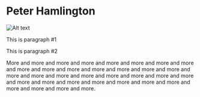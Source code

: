 # Peter Hamlington
![Alt text](/path/to/img.jpg)

This is paragraph #1

This is paragraph #2

More and more and more and more and more and more and more and more and more and more and more and more and more and more and more and more and more and more and more and more and more and more and more and more and more and more and more and more and more and more and more and more and more and more.
